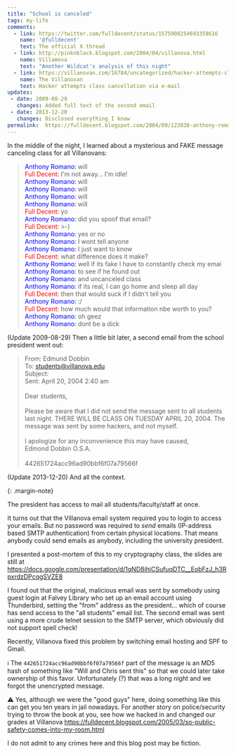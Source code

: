```yaml
---
title: "School is canceled"
tags: my-life
comments:
  - link: https://twitter.com/fulldecent/status/1575908254693359616
    name: '@fulldecent'
    text: The official X thread
  - link: http://pinknblack.blogspot.com/2004/04/villanova.html
    name: Villamova
    text: "Another Wildcat's analysis of this night"
  - link: https://villanovan.com/16784/uncategorized/hacker-attempts-class-cancellation-via-e-mail/
    name: The Villanovan
    text: Hacker attempts class cancellation via e-mail
updates:
 - date: 2009-08-29
   changes: Added full text of the second email
 - date: 2013-12-20
   changes: Disclosed everything I know
permalink:	https://fulldecent.blogspot.com/2004/09/123838-anthony-romano-will-123838-full.html
---
```


In the middle of the night, I learned about a mysterious and FAKE message canceling class for all Villanovans:

> <span style="color:blue">Anthony Romano:</span> will<br>
> <span style="color:red">Full Decent:</span> I'm not away... I'm idle!<br>
> <span style="color:blue">Anthony Romano:</span> will<br>
> <span style="color:blue">Anthony Romano:</span> will<br>
> <span style="color:blue">Anthony Romano:</span> will<br>
> <span style="color:blue">Anthony Romano:</span> will<br>
> <span style="color:red">Full Decent:</span> yo<br>
> <span style="color:blue">Anthony Romano:</span> did you spoof that email?<br>
> <span style="color:red">Full Decent:</span> &gt;-)<br>
> <span style="color:blue">Anthony Romano:</span> yes or no<br>
> <span style="color:blue">Anthony Romano:</span> I wont tell anyone<br>
> <span style="color:blue">Anthony Romano:</span> I just want to know<br>
> <span style="color:red">Full Decent:</span> what difference does it make?<br>
> <span style="color:blue">Anthony Romano:</span> well if its fake I have to constantly check my emai<br>
> <span style="color:blue">Anthony Romano:</span> to see if he found out<br>
> <span style="color:blue">Anthony Romano:</span> and uncanceled class<br>
> <span style="color:blue">Anthony Romano:</span> if its real, I can go home and sleep all day<br>
> <span style="color:red">Full Decent:</span> then that would suck if I didn't tell you<br>
> <span style="color:blue">Anthony Romano:</span> :/<br>
> <span style="color:red">Full Decent:</span> how much would that information nbe worth to you?<br>
> <span style="color:blue">Anthony Romano:</span> oh geez<br>
> <span style="color:blue">Anthony Romano:</span> dont be a dick

(Update 2009-08-29) Then a little bit later, a second email from the school president went out:

> From: Edmund Dobbin<br />
> To: students@villanova.edu<br />
> Subject:<br />
> Sent: April 20, 2004 2:40 am<br />
> <br />
> Dear students,<br />
> <br />
> Please be aware that I did not send the message sent to all students last night. THERE WILL BE CLASS ON TUESDAY APRIL 20, 2004. The message was sent by some hackers, and not myself.<br />
> <br />
> I apologize for any inconvenience this may have caused,<br />
> Edmond Dobbin O.S.A.<br />
> <br />
> 442651724acc96ad90bbf6f07a79566f

(Update 2013-12-20) And all the context.

{: .margin-note}

The president has access to mail all students/faculty/staff at once.

It turns out that the Villanova email system required you to login to access your emails. But no password was required to *send* emails (IP-address based SMTP authentication) from certain physical locations. That means anybody could send emails as anybody, including the university president.

I presented a post-mortem of this to my cryptography class, the slides are still at https://docs.google.com/presentation/d/1qND8ihiCSufuqDTC__EobFzJ_h3RpxrdzDPcqgSVZE8

I found out that the original, malicious email was sent by somebody using guest login at Falvey Library who set up an email account using Thunderbird, setting the "from" address as the president... which of course has send access to the "all students" email list. The second email was sent using a more crude telnet session to the SMTP server, which obviously did not support spell check!

Recently, Villanova fixed this problem by switching email hosting and SPF to Gmail.

ℹ️ The `442651724acc96ad90bbf6f07a79566f` part of the message is an MD5 hash of something like "Will and Chris sent this" so that we could later take ownership of this favor. Unfortunately (?) that was a long night and we forgot the unencrypted message.

⚠️ Yes, although we were the "good guys" here, doing something like this can get you ten years in jail nowadays. For another story on police/security trying to throw the book at you, see how we hacked in and changed our grades at Villanova https://fulldecent.blogspot.com/2005/03/so-public-safety-comes-into-my-room.html

I do not admit to any crimes here and this blog post may be fiction.